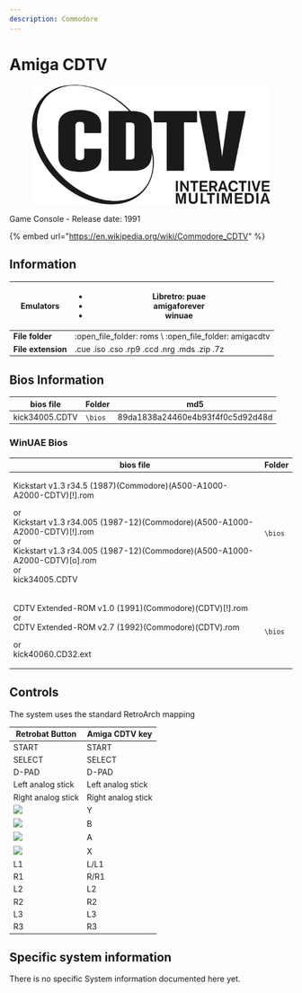 ```yaml
---
description: Commodore
---
```


# Amiga CDTV

<div align="left">

<figure><img src="https://raw.githubusercontent.com/fabricecaruso/es-theme-carbon/52ff37c9e265587d006945a2ba695b5a962b3a3d/art/logos/amigacdtv.svg" alt=""><figcaption></figcaption></figure>

</div>

Game Console - Release date: 1991

{% embed url="https://en.wikipedia.org/wiki/Commodore_CDTV" %}

## Information

| **Emulators**      | <ul><li>Libretro: puae</li><li>amigaforever</li><li>winuae</li></ul> |
| ------------------ | -------------------------------------------------------------------- |
| **File folder**    | :open\_file\_folder: roms \ :open\_file\_folder: amigacdtv           |
| **File extension** | .cue .iso .cso .rp9 .ccd .nrg .mds .zip .7z                          |

## Bios Information

| bios file      | Folder  | md5                              |
| -------------- | ------- | -------------------------------- |
| kick34005.CDTV | `\bios` | 89da1838a24460e4b93f4f0c5d92d48d |

### WinUAE Bios

| bios file                                                                                                                                                                                                                                                                    | Folder  |
| ---------------------------------------------------------------------------------------------------------------------------------------------------------------------------------------------------------------------------------------------------------------------------- | ------- |
| <p>Kickstart v1.3 r34.5 (1987)(Commodore)(A500-A1000-A2000-CDTV)[!].rom</p><p>or<br>Kickstart v1.3 r34.005 (1987-12)(Commodore)(A500-A1000-A2000-CDTV)[!].rom<br>or<br>Kickstart v1.3 r34.005 (1987-12)(Commodore)(A500-A1000-A2000-CDTV)[o].rom<br>or<br>kick34005.CDTV</p> | `\bios` |
| <p>CDTV Extended-ROM v1.0 (1991)(Commodore)(CDTV)[!].rom<br>or<br>CDTV Extended-ROM v2.7 (1992)(Commodore)(CDTV).rom</p><p>or<br>kick40060.CD32.ext</p>                                                                                                                      | `\bios` |

## Controls

The system uses the standard RetroArch mapping

| Retrobat Button                                          | Amiga CDTV key     |
| -------------------------------------------------------- | ------------------ |
| START                                                    | START              |
| SELECT                                                   | SELECT             |
| D-PAD                                                    | D-PAD              |
| Left analog stick                                        | Left analog stick  |
| Right analog stick                                       | Right analog stick |
| ![](<../../../../.gitbook/assets/image (2) (1) (1).png>) | Y                  |
| ![](<../../../../.gitbook/assets/image (1) (2) (1).png>) | B                  |
| ![](<../../../../.gitbook/assets/image (4) (1).png>)     | A                  |
| ![](<../../../../.gitbook/assets/image (3) (1) (2).png>) | X                  |
| L1                                                       | L/L1               |
| R1                                                       | R/R1               |
| L2                                                       | L2                 |
| R2                                                       | R2                 |
| L3                                                       | L3                 |
| R3                                                       | R3                 |

## Specific system information

There is no specific System information documented here yet.
